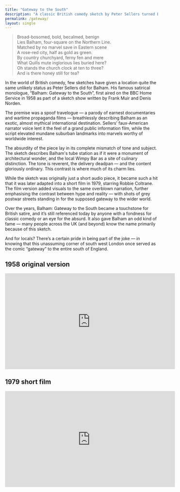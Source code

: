 ```yaml
---
title: "Gateway to the South"
description: "A classic British comedy sketch by Peter Sellers turned Balham into the unlikely “Gateway to the South” — and a legend in satire."
permalink: /gateway/
layout: single
---
```


> Broad-bosomed, bold, becalmed, benign  
> Lies Balham, four-square on the Northern Line.  
> Matched by no marvel save in Eastern scene  
> A rose-red city, half as gold as green.  
> By country churchyard, ferny fen and mere  
> What Quills mute inglorious lies buried here?  
> Oh stands the church clock at ten to three?  
> And is there honey still for tea?

In the world of British comedy, few sketches have given a location quite the
same unlikely status as Peter Sellers did for Balham. His famous satirical
monologue, “Balham: Gateway to the South”, first aired on the BBC Home Service
in 1958 as part of a sketch show written by Frank Muir and Denis Norden.

The premise was a spoof travelogue — a parody of earnest documentaries and
wartime propaganda films — breathlessly describing Balham as an exotic, almost
mythical international destination. Sellers’ faux-American narrator voice lent
it the feel of a grand public information film, while the script elevated
mundane suburban landmarks into marvels worthy of worldwide interest.

The absurdity of the piece lay in its complete mismatch of tone and subject.
The sketch describes Balham's tube station as if it were a monument of
architectural wonder, and the local Wimpy Bar as a site of culinary
distinction. The tone is reverent, the delivery deadpan — and the content
gloriously ordinary. This contrast is where much of its charm lies.

While the sketch was originally just a short audio piece, it became such a hit
that it was later adapted into a short film in 1979, starring Robbie Coltrane.
The film version added visuals to the same overblown narration, further
emphasising the contrast between hype and reality — with shots of grey postwar
streets standing in for the supposed gateway to the wider world.

Over the years, Balham: Gateway to the South became a touchstone for British
satire, and it’s still referenced today by anyone with a fondness for classic
comedy or an eye for the absurd. It also gave Balham an odd kind of fame —
many people across the UK (and beyond) know the name primarily because of this
sketch.

And for locals? There’s a certain pride in being part of the joke — in knowing
that this unassuming corner of south west London once served as the comic
“gateway” to the entire south of England.

## 1958 original version

<iframe width="560" height="315" src="https://www.youtube.com/embed/bVCkvheedWA?si=ZFIMrFIbS85UZzNm" title="YouTube video player" frameborder="0" allow="accelerometer; autoplay; clipboard-write; encrypted-media; gyroscope; picture-in-picture; web-share" referrerpolicy="strict-origin-when-cross-origin" allowfullscreen></iframe>

## 1979 short film

<iframe width="560" height="315" src="https://www.youtube.com/embed/6ewUOSlRDkk?si=zlRBNP9r3s_atJ_i" title="YouTube video player" frameborder="0" allow="accelerometer; autoplay; clipboard-write; encrypted-media; gyroscope; picture-in-picture; web-share" referrerpolicy="strict-origin-when-cross-origin" allowfullscreen></iframe>
